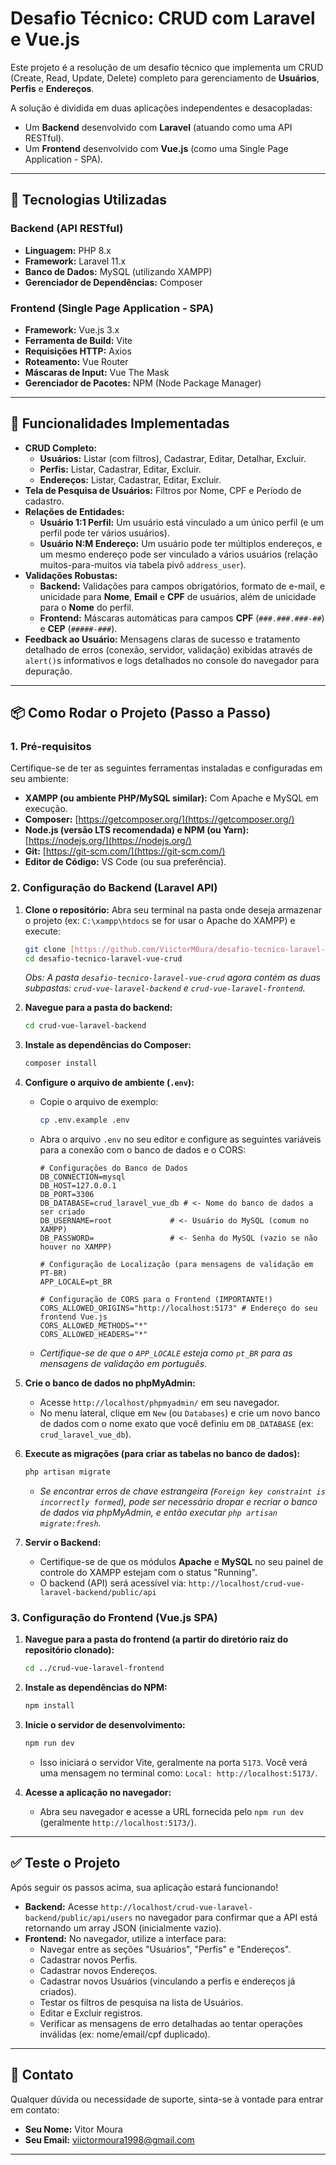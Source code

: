 # Desafio Técnico: CRUD com Laravel e Vue.js

Este projeto é a resolução de um desafio técnico que implementa um CRUD (Create, Read, Update, Delete) completo para gerenciamento de **Usuários**, **Perfis** e **Endereços**.

A solução é dividida em duas aplicações independentes e desacopladas:
* Um **Backend** desenvolvido com **Laravel** (atuando como uma API RESTful).
* Um **Frontend** desenvolvido com **Vue.js** (como uma Single Page Application - SPA).

---

## 🚀 Tecnologias Utilizadas

### Backend (API RESTful)

* **Linguagem:** PHP 8.x
* **Framework:** Laravel 11.x
* **Banco de Dados:** MySQL (utilizando XAMPP)
* **Gerenciador de Dependências:** Composer

### Frontend (Single Page Application - SPA)

* **Framework:** Vue.js 3.x
* **Ferramenta de Build:** Vite
* **Requisições HTTP:** Axios
* **Roteamento:** Vue Router
* **Máscaras de Input:** Vue The Mask
* **Gerenciador de Pacotes:** NPM (Node Package Manager)

---

## 🎯 Funcionalidades Implementadas

* **CRUD Completo:**
    * **Usuários:** Listar (com filtros), Cadastrar, Editar, Detalhar, Excluir.
    * **Perfis:** Listar, Cadastrar, Editar, Excluir.
    * **Endereços:** Listar, Cadastrar, Editar, Excluir.
* **Tela de Pesquisa de Usuários:** Filtros por Nome, CPF e Período de cadastro.
* **Relações de Entidades:**
    * **Usuário 1:1 Perfil:** Um usuário está vinculado a um único perfil (e um perfil pode ter vários usuários).
    * **Usuário N:M Endereço:** Um usuário pode ter múltiplos endereços, e um mesmo endereço pode ser vinculado a vários usuários (relação muitos-para-muitos via tabela pivô `address_user`).
* **Validações Robustas:**
    * **Backend:** Validações para campos obrigatórios, formato de e-mail, e unicidade para **Nome**, **Email** e **CPF** de usuários, além de unicidade para o **Nome** do perfil.
    * **Frontend:** Máscaras automáticas para campos **CPF** (`###.###.###-##`) e **CEP** (`#####-###`).
* **Feedback ao Usuário:** Mensagens claras de sucesso e tratamento detalhado de erros (conexão, servidor, validação) exibidas através de `alert()`s informativos e logs detalhados no console do navegador para depuração.

---

## 📦 Como Rodar o Projeto (Passo a Passo)

### 1. Pré-requisitos

Certifique-se de ter as seguintes ferramentas instaladas e configuradas em seu ambiente:

* **XAMPP (ou ambiente PHP/MySQL similar):** Com Apache e MySQL em execução.
* **Composer:** [https://getcomposer.org/](https://getcomposer.org/)
* **Node.js (versão LTS recomendada) e NPM (ou Yarn):** [https://nodejs.org/](https://nodejs.org/)
* **Git:** [https://git-scm.com/](https://git-scm.com/)
* **Editor de Código:** VS Code (ou sua preferência).

### 2. Configuração do Backend (Laravel API)

1.  **Clone o repositório:**
    Abra seu terminal na pasta onde deseja armazenar o projeto (ex: `C:\xampp\htdocs` se for usar o Apache do XAMPP) e execute:
    ```bash
    git clone [https://github.com/ViictorM0ura/desafio-tecnico-laravel-vue-crud.git](https://github.com/ViictorM0ura/desafio-tecnico-laravel-vue-crud.git)
    cd desafio-tecnico-laravel-vue-crud
    ```
    *Obs: A pasta `desafio-tecnico-laravel-vue-crud` agora contém as duas subpastas: `crud-vue-laravel-backend` e `crud-vue-laravel-frontend`.*

2.  **Navegue para a pasta do backend:**
    ```bash
    cd crud-vue-laravel-backend
    ```

3.  **Instale as dependências do Composer:**
    ```bash
    composer install
    ```

4.  **Configure o arquivo de ambiente (`.env`):**
    * Copie o arquivo de exemplo:
        ```bash
        cp .env.example .env
        ```
    * Abra o arquivo `.env` no seu editor e configure as seguintes variáveis para a conexão com o banco de dados e o CORS:
        ```env
        # Configurações do Banco de Dados
        DB_CONNECTION=mysql
        DB_HOST=127.0.0.1
        DB_PORT=3306
        DB_DATABASE=crud_laravel_vue_db # <- Nome do banco de dados a ser criado
        DB_USERNAME=root             # <- Usuário do MySQL (comum no XAMPP)
        DB_PASSWORD=                 # <- Senha do MySQL (vazio se não houver no XAMPP)

        # Configuração de Localização (para mensagens de validação em PT-BR)
        APP_LOCALE=pt_BR

        # Configuração de CORS para o Frontend (IMPORTANTE!)
        CORS_ALLOWED_ORIGINS="http://localhost:5173" # Endereço do seu frontend Vue.js
        CORS_ALLOWED_METHODS="*"
        CORS_ALLOWED_HEADERS="*"
        ```
    * *Certifique-se de que o `APP_LOCALE` esteja como `pt_BR` para as mensagens de validação em português.*

5.  **Crie o banco de dados no phpMyAdmin:**
    * Acesse `http://localhost/phpmyadmin/` em seu navegador.
    * No menu lateral, clique em `New` (ou `Databases`) e crie um novo banco de dados com o nome exato que você definiu em `DB_DATABASE` (ex: `crud_laravel_vue_db`).

6.  **Execute as migrações (para criar as tabelas no banco de dados):**
    ```bash
    php artisan migrate
    ```
    * *Se encontrar erros de chave estrangeira (`Foreign key constraint is incorrectly formed`), pode ser necessário dropar e recriar o banco de dados via phpMyAdmin, e então executar `php artisan migrate:fresh`.*

7.  **Servir o Backend:**
    * Certifique-se de que os módulos **Apache** e **MySQL** no seu painel de controle do XAMPP estejam com o status "Running".
    * O backend (API) será acessível via: `http://localhost/crud-vue-laravel-backend/public/api`

### 3. Configuração do Frontend (Vue.js SPA)

1.  **Navegue para a pasta do frontend (a partir do diretório raiz do repositório clonado):**
    ```bash
    cd ../crud-vue-laravel-frontend
    ```

2.  **Instale as dependências do NPM:**
    ```bash
    npm install
    ```

3.  **Inicie o servidor de desenvolvimento:**
    ```bash
    npm run dev
    ```
    * Isso iniciará o servidor Vite, geralmente na porta `5173`. Você verá uma mensagem no terminal como: `Local: http://localhost:5173/`.

4.  **Acesse a aplicação no navegador:**
    * Abra seu navegador e acesse a URL fornecida pelo `npm run dev` (geralmente `http://localhost:5173/`).

---

## ✅ Teste o Projeto

Após seguir os passos acima, sua aplicação estará funcionando!

* **Backend:** Acesse `http://localhost/crud-vue-laravel-backend/public/api/users` no navegador para confirmar que a API está retornando um array JSON (inicialmente vazio).
* **Frontend:** No navegador, utilize a interface para:
    * Navegar entre as seções "Usuários", "Perfis" e "Endereços".
    * Cadastrar novos Perfis.
    * Cadastrar novos Endereços.
    * Cadastrar novos Usuários (vinculando a perfis e endereços já criados).
    * Testar os filtros de pesquisa na lista de Usuários.
    * Editar e Excluir registros.
    * Verificar as mensagens de erro detalhadas ao tentar operações inválidas (ex: nome/email/cpf duplicado).

---

## 📧 Contato

Qualquer dúvida ou necessidade de suporte, sinta-se à vontade para entrar em contato:

* **Seu Nome:** Vitor Moura
* **Seu Email:** viictormoura1998@gmail.com

---